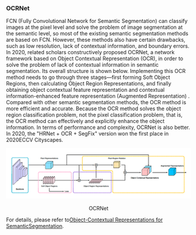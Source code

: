 ### OCRNet

FCN (Fully Convolutional Network for Semantic Segmentation) can classify images at the pixel level and solve the problem of image segmentation at the semantic level, so most of the existing semantic segmentation methods are based on FCN. However, these methods also have certain drawbacks, such as low resolution, lack of contextual information, and boundary errors. In 2020, related scholars constructively proposed OCRNet, a network framework based on Object Contextual Representation (OCR), in order to solve the problem of lack of contextual information in semantic segmentation. Its overall structure is shown below. Implementing this OCR method needs to go through three stages—first forming Soft Object Regions, then calculating Object Region Representations, and finally obtaining object contextual feature representation and contextual information-enhanced feature representation (Augmented Representation) . Compared with other semantic segmentation methods, the OCR method is more efficient and accurate. Because the OCR method solves the object region classification problem, not the pixel classification problem, that is, the OCR method can effectively and explicitly enhance the object information. In terms of performance and complexity, OCRNet is also better. In 2020, the "HRNet + OCR + SegFix" version won the first place in 2020ECCV Cityscapes.

![](./images/OCRNet.png)

<div align = "center">OCRNet</div>

For details, please refer to[Object-Contextual Representations for SemanticSegmentation](https://arxiv.org/pdf/1909.11065.pdf).
